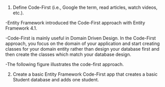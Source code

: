 1. Define Code-First (i.e., Google the term, read articles, watch videos, etc.).

-Entity Framework introduced the Code-First approach with Entity Framework 4.1. 

-Code-First is mainly useful in Domain Driven Design. In the Code-First approach, you focus on the domain of your application and start creating classes for your domain entity rather than design your database first and then create the classes which match your database design.

-The following figure illustrates the code-first approach.


2. Create a basic Entity Framework Code-First app that creates a basic Student database and adds one student.

